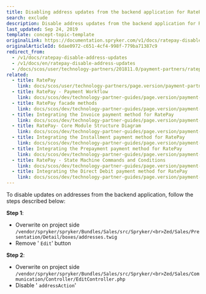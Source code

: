 ```yaml
---
title: Disabling address updates from the backend application for RatePay
search: exclude
description: Disable address updates from the backend application for Ratepay.
last_updated: Sep 24, 2019
template: concept-topic-template
originalLink: https://documentation.spryker.com/v1/docs/ratepay-disable-address-updates
originalArticleId: 6dae0972-c651-4cf4-998f-779ba71387c9
redirect_from:
  - /v1/docs/ratepay-disable-address-updates
  - /v1/docs/en/ratepay-disable-address-updates
  - /docs/scos/user/technology-partners/201811.0/payment-partners/ratepay/ratepay-how-to-disable-address-updates-from-the-backend-application.html
related:
  - title: RatePay
    link: docs/scos/user/technology-partners/page.version/payment-partners/ratepay.html
  - title: RatePay - Payment Workflow
    link: docs/scos/dev/technology-partner-guides/page.version/payment-partners/ratepay/ratepay-payment-workflow.html
  - title: RatePay facade methods
    link: docs/scos/dev/technology-partner-guides/page.version/payment-partners/ratepay/ratepay-facade-methods.html
  - title: Integrating the Invoice payment method for RatePay
    link: docs/scos/dev/technology-partner-guides/page.version/payment-partners/ratepay/integrating-payment-methods-for-ratepay//integrating-the-invoice-payment-method-for-ratepay.html
  - title: RatePay- Core Module Structure Diagram
    link: docs/scos/dev/technology-partner-guides/page.version/payment-partners/ratepay/ratepay-core-module-structure-diagram.html
  - title: Integrating the Installment payment method for RatePay
    link: docs/scos/dev/technology-partner-guides/page.version/payment-partners/ratepay/integrating-payment-methods-for-ratepay//integrating-the-installment-payment-method-for-ratepay.html
  - title: Integrating the Prepayment payment method for RatePay
    link: docs/scos/dev/technology-partner-guides/page.version/payment-partners/ratepay/integrating-payment-methods-for-ratepay//integrating-the-prepayment-payment-method-for-ratepay.html
  - title: RatePay - State Machine Commands and Conditions
    link: docs/scos/dev/technology-partner-guides/page.version/payment-partners/ratepay/ratepay-state-machine-commands-and-conditions.html
  - title: Integrating the Direct Debit payment method for RatePay
    link: docs/scos/dev/technology-partner-guides/page.version/payment-partners/ratepay/integrating-payment-methods-for-ratepay/integrating-the-direct-debit-payment-method-for-ratepay.html
---
```


To disable updates on addresses from the backend application, follow the steps described below:

**Step 1**:

* Overwrite on project side
`/vendor/spryker/spryker/Bundles/Sales/src/Spryker/<br>Zed/Sales/Presentation/Detail/boxes/addresses.twig`
* Remove ' `Edit`' button

**Step 2**:

* Overwrite on project side
`/vendor/spryker/spryker/Bundles/Sales/src/Spryker/<br>Zed/Sales/Communication/Controller/EditController.php`
* Disable ' `addressAction`'
